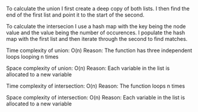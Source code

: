 To calculate the union I first create a deep copy of both lists. I then find the end of the first list and point it to the start of the second.

To calculate the intersecion I use a hash map with the key being the node value and the value being the number of occurences. I populate the hash map with the first list and then iterate through the second to find matches.

Time complexity of union: O(n)
Reason: The function has three independent loops looping n times

Space complexity of union: O(n)
Reason: Each variable in the list is allocated to a new variable


Time complexity of intersection: O(n)
Reason: The function loops n times

Space complexity of intersection: O(n)
Reason: Each variable in the list is allocated to a new variable

